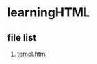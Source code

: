 <!DOCTYPE html>
<html>
  <body>
    <h1>learningHTML</h1>
    <h2>file list</h2>
    <ol>
      <li><a href=”www.github.com/mxrtxzcxn/learningHTML/blob/main/temel.html">temel.html</a></li>
  </body>
</html>
